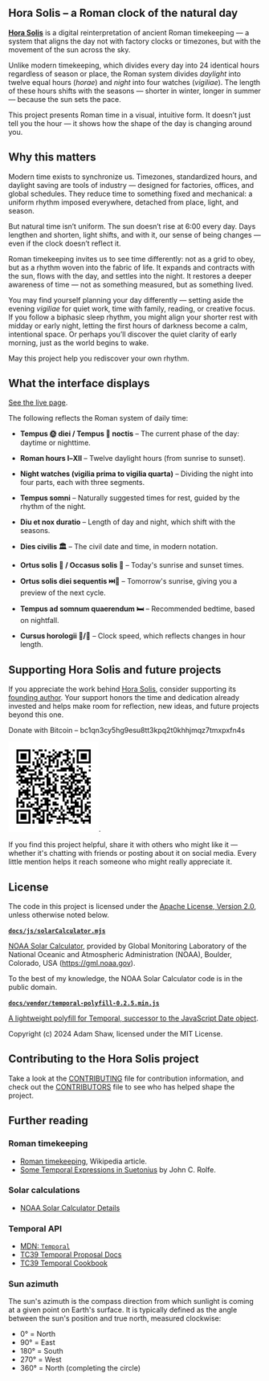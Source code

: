 <!--
  Copyright 2024-2025 Hora Solis project contributors

  Licensed under the Apache License, Version 2.0 (the "License");
  you may not use this file except in compliance with the License.
  You may obtain a copy of the License at

      http://www.apache.org/licenses/LICENSE-2.0

  Unless required by applicable law or agreed to in writing, software
  distributed under the License is distributed on an "AS IS" BASIS,
  WITHOUT WARRANTIES OR CONDITIONS OF ANY KIND, either express or implied.
  See the License for the specific language governing permissions and
  limitations under the License.
-->

## Hora Solis – a Roman clock of the natural day

**[Hora Solis](https://horasolis.github.io)** is a digital reinterpretation of ancient Roman timekeeping — a system that aligns the day not with factory clocks or timezones, but with the movement of the sun across the sky.

Unlike modern timekeeping, which divides every day into 24 identical hours regardless of season or place, the Roman system divides *daylight* into twelve equal hours (*horae*) and *night* into four watches (*vigiliae*). The length of these hours shifts with the seasons — shorter in winter, longer in summer — because the sun sets the pace.

This project presents Roman time in a visual, intuitive form. It doesn’t just tell you the hour — it shows how the shape of the day is changing around you.

## Why this matters

Modern time exists to synchronize us. Timezones, standardized hours, and daylight saving are tools of industry — designed for factories, offices, and global schedules. They reduce time to something fixed and mechanical: a uniform rhythm imposed everywhere, detached from place, light, and season.

But natural time isn’t uniform. The sun doesn’t rise at 6:00 every day. Days lengthen and shorten, light shifts, and with it, our sense of being changes — even if the clock doesn’t reflect it.

Roman timekeeping invites us to see time differently: not as a grid to obey, but as a rhythm woven into the fabric of life. It expands and contracts with the sun, flows with the day, and settles into the night. It restores a deeper awareness of time — not as something measured, but as something lived.

You may find yourself planning your day differently — setting aside the evening *vigiliae* for quiet work, time with family, reading, or creative focus. If you follow a biphasic sleep rhythm, you might align your shorter rest with midday or early night, letting the first hours of darkness become a calm, intentional space. Or perhaps you’ll discover the quiet clarity of early morning, just as the world begins to wake.

May this project help you rediscover your own rhythm.

## What the interface displays

[See the live page](https://horasolis.github.io).

The following reflects the Roman system of daily time:

* **Tempus 🌞 diei / Tempus 🌚 noctis** – The current phase of the day: daytime or nighttime.

* **Roman hours Ⅰ–Ⅻ** – Twelve daylight hours (from sunrise to sunset).

* **Night watches (vigilia prima to vigilia quarta)** – Dividing the night into four parts, each with three segments.

* **Tempus somni** – Naturally suggested times for rest, guided by the rhythm of the night.

* **Diu et nox duratio** – Length of day and night, which shift with the seasons.

* **Dies civilis 🏛️** – The civil date and time, in modern notation.

* **Ortus solis 🌅 / Occasus solis 🌇** – Today's sunrise and sunset times.

* **Ortus solis diei sequentis ⏭️🌅** – Tomorrow's sunrise, giving you a preview of the next cycle.

* **Tempus ad somnum quaerendum 🛏️** – Recommended bedtime, based on nightfall.

* **Cursus horologii 🐇/🐌** – Clock speed, which reflects changes in hour length.

## Supporting Hora Solis and future projects

If you appreciate the work behind [Hora Solis](https://horasolis.github.io), consider supporting its [founding author](https://github.com/senotrusov). Your support honors the time and dedication already invested and helps make room for reflection, new ideas, and future projects beyond this one.

Donate with Bitcoin – bc1qn3cy5hg9esu8tt3kpq2t0khhjmqz7tmxpxfn4s

![Donate with Bitcoin, QR code](docs/images/donate-link.png).

If you find this project helpful, share it with others who might like it — whether it's chatting with friends or posting about it on social media. Every little mention helps it reach someone who might really appreciate it.

## License

The code in this project is licensed under the [Apache License, Version 2.0](LICENSE), unless otherwise noted below.

**[`docs/js/solarCalculator.mjs`](docs/js/solarCalculator.mjs)**

[NOAA Solar Calculator](https://gml.noaa.gov/grad/solcalc/), provided by Global Monitoring Laboratory of the National Oceanic and Atmospheric Administration (NOAA), Boulder, Colorado, USA (https://gml.noaa.gov).

To the best of my knowledge, the NOAA Solar Calculator code is in the public domain.

**[`docs/vendor/temporal-polyfill-0.2.5.min.js`](docs/vendor/temporal-polyfill-0.2.5.min.js)**

[A lightweight polyfill for Temporal, successor to the JavaScript Date object](https://www.npmjs.com/package/temporal-polyfill).

Copyright (c) 2024 Adam Shaw, licensed under the MIT License.

## Contributing to the Hora Solis project

Take a look at the [CONTRIBUTING](CONTRIBUTING.md) file for contribution information, and check out the [CONTRIBUTORS](CONTRIBUTORS.md) file to see who has helped shape the project.

## Further reading

### Roman timekeeping

* [Roman timekeeping](https://en.wikipedia.org/wiki/Roman_timekeeping), Wikipedia article.
* [Some Temporal Expressions in Suetonius](https://www.jstor.org/stable/261398) by John C. Rolfe.

### Solar calculations

* [NOAA Solar Calculator Details](https://gml.noaa.gov/grad/solcalc/calcdetails.html)

### Temporal API

* [MDN: `Temporal`](https://developer.mozilla.org/en-US/docs/Web/JavaScript/Reference/Global_Objects/Temporal)
* [TC39 Temporal Proposal Docs](https://tc39.es/proposal-temporal/docs/)
* [TC39 Temporal Cookbook](https://tc39.es/proposal-temporal/docs/cookbook.html)

### Sun azimuth

The sun's azimuth is the compass direction from which sunlight is coming at a given point on Earth's surface.
It is typically defined as the angle between the sun's position and true north, measured clockwise:

* 0° = North
* 90° = East
* 180° = South
* 270° = West
* 360° = North (completing the circle)
